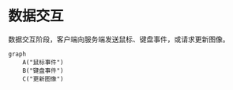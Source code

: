 # 数据交互

数据交互阶段，客户端向服务端发送鼠标、键盘事件，或请求更新图像。

```mermaid
graph
    A("鼠标事件")
    B("键盘事件")
    C("更新图像")
```
